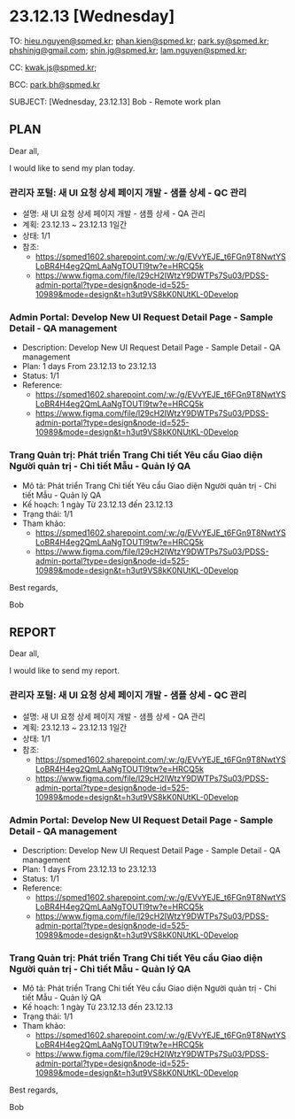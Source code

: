 # 23.12.13 [Wednesday]

TO: hieu.nguyen@spmed.kr; phan.kien@spmed.kr; park.sy@spmed.kr; phshinjg@gmail.com; shin.jg@spmed.kr; lam.nguyen@spmed.kr;

CC: kwak.js@spmed.kr;

BCC: park.bh@spmed.kr

SUBJECT: [Wednesday, 23.12.13] Bob - Remote work plan

## PLAN

Dear all,

I would like to send my plan today.

### 관리자 포털: 새 UI 요청 상세 페이지 개발 - 샘플 상세 - QC 관리

- 설명: 새 UI 요청 상세 페이지 개발 - 샘플 상세 - QA 관리
- 계획: 23.12.13 ~ 23.12.13 1일간
- 상태: 1/1
- 참조:
  - https://spmed1602.sharepoint.com/:w:/g/EVvYEJE_t6FGn9T8NwtYSLoBR4H4eg2QmLAaNgTOUTl9tw?e=HRCQ5k
  - https://www.figma.com/file/l29cH2IWtzY9DWTPs7Su03/PDSS-admin-portal?type=design&node-id=525-10989&mode=design&t=h3ut9VS8kK0NUtKL-0Develop

### Admin Portal: Develop New UI Request Detail Page - Sample Detail - QA management

- Description: Develop New UI Request Detail Page - Sample Detail - QA management
- Plan: 1 days From 23.12.13 to 23.12.13
- Status: 1/1
- Reference:
  - https://spmed1602.sharepoint.com/:w:/g/EVvYEJE_t6FGn9T8NwtYSLoBR4H4eg2QmLAaNgTOUTl9tw?e=HRCQ5k
  - https://www.figma.com/file/l29cH2IWtzY9DWTPs7Su03/PDSS-admin-portal?type=design&node-id=525-10989&mode=design&t=h3ut9VS8kK0NUtKL-0Develop

### Trang Quản trị: Phát triển Trang Chi tiết Yêu cầu Giao diện Người quản trị - Chi tiết Mẫu - Quản lý QA

- Mô tả: Phát triển Trang Chi tiết Yêu cầu Giao diện Người quản trị - Chi tiết Mẫu - Quản lý QA
- Kế hoạch: 1 ngày Từ 23.12.13 đến 23.12.13
- Trạng thái: 1/1
- Tham khảo:
  - https://spmed1602.sharepoint.com/:w:/g/EVvYEJE_t6FGn9T8NwtYSLoBR4H4eg2QmLAaNgTOUTl9tw?e=HRCQ5k
  - https://www.figma.com/file/l29cH2IWtzY9DWTPs7Su03/PDSS-admin-portal?type=design&node-id=525-10989&mode=design&t=h3ut9VS8kK0NUtKL-0Develop

Best regards,

Bob

## REPORT

Dear all,

I would like to send my report.

### 관리자 포털: 새 UI 요청 상세 페이지 개발 - 샘플 상세 - QC 관리

- 설명: 새 UI 요청 상세 페이지 개발 - 샘플 상세 - QA 관리
- 계획: 23.12.13 ~ 23.12.13 1일간
- 상태: 1/1
- 참조:
  - https://spmed1602.sharepoint.com/:w:/g/EVvYEJE_t6FGn9T8NwtYSLoBR4H4eg2QmLAaNgTOUTl9tw?e=HRCQ5k
  - https://www.figma.com/file/l29cH2IWtzY9DWTPs7Su03/PDSS-admin-portal?type=design&node-id=525-10989&mode=design&t=h3ut9VS8kK0NUtKL-0Develop

### Admin Portal: Develop New UI Request Detail Page - Sample Detail - QA management

- Description: Develop New UI Request Detail Page - Sample Detail - QA management
- Plan: 1 days From 23.12.13 to 23.12.13
- Status: 1/1
- Reference:
  - https://spmed1602.sharepoint.com/:w:/g/EVvYEJE_t6FGn9T8NwtYSLoBR4H4eg2QmLAaNgTOUTl9tw?e=HRCQ5k
  - https://www.figma.com/file/l29cH2IWtzY9DWTPs7Su03/PDSS-admin-portal?type=design&node-id=525-10989&mode=design&t=h3ut9VS8kK0NUtKL-0Develop

### Trang Quản trị: Phát triển Trang Chi tiết Yêu cầu Giao diện Người quản trị - Chi tiết Mẫu - Quản lý QA

- Mô tả: Phát triển Trang Chi tiết Yêu cầu Giao diện Người quản trị - Chi tiết Mẫu - Quản lý QA
- Kế hoạch: 1 ngày Từ 23.12.13 đến 23.12.13
- Trạng thái: 1/1
- Tham khảo:
  - https://spmed1602.sharepoint.com/:w:/g/EVvYEJE_t6FGn9T8NwtYSLoBR4H4eg2QmLAaNgTOUTl9tw?e=HRCQ5k
  - https://www.figma.com/file/l29cH2IWtzY9DWTPs7Su03/PDSS-admin-portal?type=design&node-id=525-10989&mode=design&t=h3ut9VS8kK0NUtKL-0Develop

Best regards,

Bob
